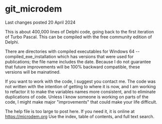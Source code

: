 # git_microdem
 
Last changes posted 20 April 2024

This is about 400,000 lines of Delphi code, going back to the first iteration of Turbo Pascal.  This can be compiled with the free community edition of Delphi.

There are directories with compiled executables for Windows 64
--compiled_exe_installation which has versions that were used for publications; the file name includes the date.  Because I do not guarantee that future improvements will be 100% backward compatible, these versions will be mainatined.

If you want to work with the code, I suggest you contact me. The code was not written with the intention of getting to where it is now, and I am working to refactor it to make the variables names more consistent, and to eliminate duplications of code.  Unless I know someone is working on parts of the code, I might make major "improvements" that could make your life difficult.

The help file is too large to post here.  If you need it, it is online at https://microdem.org  Use the index, table of contents, and full text search.
